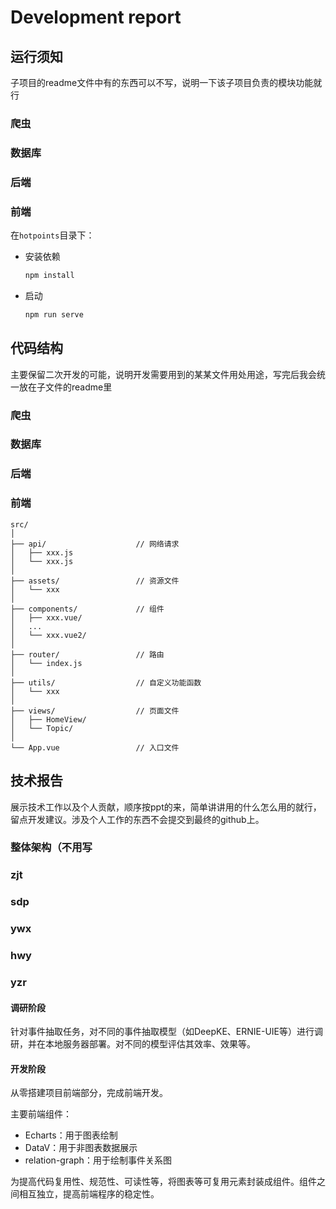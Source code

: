 # Development report



## 运行须知

子项目的readme文件中有的东西可以不写，说明一下该子项目负责的模块功能就行

### 爬虫



### 数据库



### 后端



### 前端

在`hotpoints`目录下：

- 安装依赖

  ```bash
  npm install
  ```

- 启动

  ```bash
  npm run serve
  ```

## 代码结构

主要保留二次开发的可能，说明开发需要用到的某某文件用处用途，写完后我会统一放在子文件的readme里

### 爬虫



### 数据库



### 后端



### 前端

```
src/
│
├── api/					// 网络请求
│   ├── xxx.js
│   └── xxx.js
│
├── assets/					// 资源文件
│   └── xxx
│
├── components/				// 组件
│   ├── xxx.vue/
│   ...
│   └── xxx.vue2/
│
├── router/					// 路由
│   └── index.js
│
├── utils/					// 自定义功能函数
│   └── xxx
│
├── views/					// 页面文件
│   ├── HomeView/
│   └── Topic/
│
└── App.vue					// 入口文件
```

## 技术报告

展示技术工作以及个人贡献，顺序按ppt的来，简单讲讲用的什么怎么用的就行，留点开发建议。涉及个人工作的东西不会提交到最终的github上。

### 整体架构（不用写

### zjt

### sdp

### ywx

### hwy

### yzr

#### 调研阶段

针对事件抽取任务，对不同的事件抽取模型（如DeepKE、ERNIE-UIE等）进行调研，并在本地服务器部署。对不同的模型评估其效率、效果等。

#### 开发阶段

从零搭建项目前端部分，完成前端开发。

主要前端组件：

- Echarts：用于图表绘制
- DataV：用于非图表数据展示
- relation-graph：用于绘制事件关系图

为提高代码复用性、规范性、可读性等，将图表等可复用元素封装成组件。组件之间相互独立，提高前端程序的稳定性。